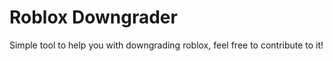 # Roblox Downgrader

Simple tool to help you with downgrading roblox, feel free to contribute to it!

